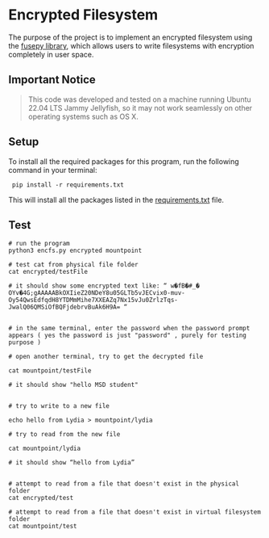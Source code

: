 # Encrypted Filesystem

The purpose of the project is to implement an encrypted filesystem using the [fusepy library](https://github.com/fusepy/fusepy), which allows users to write filesystems with encryption completely in user space. 

## Important Notice

> This code was developed and tested on a machine running Ubuntu 22.04 LTS Jammy Jellyfish, so it may not work seamlessly on other operating systems such as OS X.

## Setup

To install all the required packages for this program, run the following command in your terminal:

```shell
 pip install -r requirements.txt
```

This will install all the packages listed in the [requirements.txt](requirements.txt) file.

## Test

```shell
# run the program
python3 encfs.py encrypted mountpoint 

# test cat from physical file folder
cat encrypted/testFile

# it should show some encrypted text like: “ w�fB�#_� OYv�4G;gAAAAABkOXIieZ20NDeY8u05GLTb5vJECvix0-muv-Oy54QwsEdfqdH8YTDMmMihe7XXEAZq7Nx15vJu0ZrlzTqs-JwalQ06QMSiOfBQFjdebrvBuAk6H9A= “


# in the same terminal, enter the password when the password prompt appears ( yes the password is just "password" , purely for testing purpose )

# open another terminal, try to get the decrypted file

cat mountpoint/testFile 

# it should show "hello MSD student"


# try to write to a new file

echo hello from Lydia > mountpoint/lydia 

# try to read from the new file

cat mountpoint/lydia

# it should show “hello from Lydia”


# attempt to read from a file that doesn't exist in the physical folder
cat encrypted/test

# attempt to read from a file that doesn't exist in virtual filesystem folder
cat mountpoint/test

```